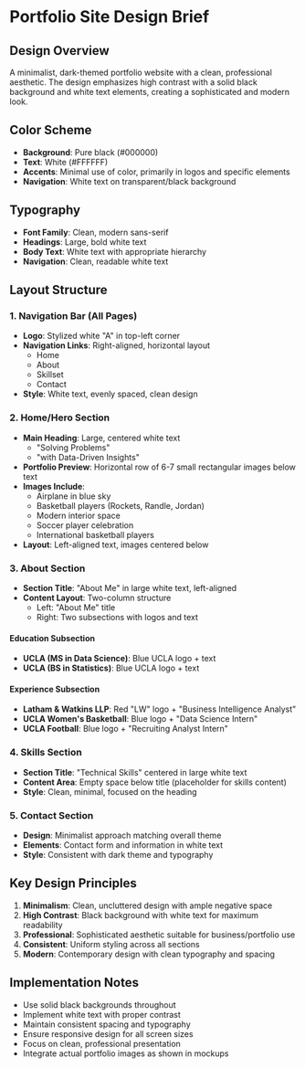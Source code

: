 # Portfolio Site Design Brief

## Design Overview
A minimalist, dark-themed portfolio website with a clean, professional aesthetic. The design emphasizes high contrast with a solid black background and white text elements, creating a sophisticated and modern look.

## Color Scheme
- **Background**: Pure black (#000000)
- **Text**: White (#FFFFFF) 
- **Accents**: Minimal use of color, primarily in logos and specific elements
- **Navigation**: White text on transparent/black background

## Typography
- **Font Family**: Clean, modern sans-serif
- **Headings**: Large, bold white text
- **Body Text**: White text with appropriate hierarchy
- **Navigation**: Clean, readable white text

## Layout Structure

### 1. Navigation Bar (All Pages)
- **Logo**: Stylized white "A" in top-left corner
- **Navigation Links**: Right-aligned, horizontal layout
  - Home
  - About  
  - Skillset
  - Contact
- **Style**: White text, evenly spaced, clean design

### 2. Home/Hero Section
- **Main Heading**: Large, centered white text
  - "Solving Problems"
  - "with Data-Driven Insights"
- **Portfolio Preview**: Horizontal row of 6-7 small rectangular images below text
- **Images Include**:
  - Airplane in blue sky
  - Basketball players (Rockets, Randle, Jordan)
  - Modern interior space
  - Soccer player celebration
  - International basketball players
- **Layout**: Left-aligned text, images centered below

### 3. About Section
- **Section Title**: "About Me" in large white text, left-aligned
- **Content Layout**: Two-column structure
  - Left: "About Me" title
  - Right: Two subsections with logos and text

#### Education Subsection
- **UCLA (MS in Data Science)**: Blue UCLA logo + text
- **UCLA (BS in Statistics)**: Blue UCLA logo + text

#### Experience Subsection  
- **Latham & Watkins LLP**: Red "LW" logo + "Business Intelligence Analyst"
- **UCLA Women's Basketball**: Blue logo + "Data Science Intern"
- **UCLA Football**: Blue logo + "Recruiting Analyst Intern"

### 4. Skills Section
- **Section Title**: "Technical Skills" centered in large white text
- **Content Area**: Empty space below title (placeholder for skills content)
- **Style**: Clean, minimal, focused on the heading

### 5. Contact Section
- **Design**: Minimalist approach matching overall theme
- **Elements**: Contact form and information in white text
- **Style**: Consistent with dark theme and typography

## Key Design Principles
1. **Minimalism**: Clean, uncluttered design with ample negative space
2. **High Contrast**: Black background with white text for maximum readability
3. **Professional**: Sophisticated aesthetic suitable for business/portfolio use
4. **Consistent**: Uniform styling across all sections
5. **Modern**: Contemporary design with clean typography and spacing

## Implementation Notes
- Use solid black backgrounds throughout
- Implement white text with proper contrast
- Maintain consistent spacing and typography
- Ensure responsive design for all screen sizes
- Focus on clean, professional presentation
- Integrate actual portfolio images as shown in mockups

